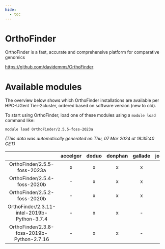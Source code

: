 ```yaml
---
hide:
  - toc
---
```


OrthoFinder
===========


OrthoFinder is a fast, accurate and comprehensive platform for comparative genomics

https://github.com/davidemms/OrthoFinder
# Available modules


The overview below shows which OrthoFinder installations are available per HPC-UGent Tier-2cluster, ordered based on software version (new to old).

To start using OrthoFinder, load one of these modules using a `module load` command like:

```shell
module load OrthoFinder/2.5.5-foss-2023a
```

*(This data was automatically generated on Thu, 07 Mar 2024 at 18:35:40 CET)*  

| |accelgor|doduo|donphan|gallade|joltik|skitty|
| :---: | :---: | :---: | :---: | :---: | :---: | :---: |
|OrthoFinder/2.5.5-foss-2023a|x|x|x|x|x|x|
|OrthoFinder/2.5.4-foss-2020b|-|x|x|x|x|x|
|OrthoFinder/2.5.2-foss-2020b|-|x|x|x|x|x|
|OrthoFinder/2.3.11-intel-2019b-Python-3.7.4|-|x|x|-|x|x|
|OrthoFinder/2.3.8-foss-2019b-Python-2.7.16|-|x|x|-|x|x|
